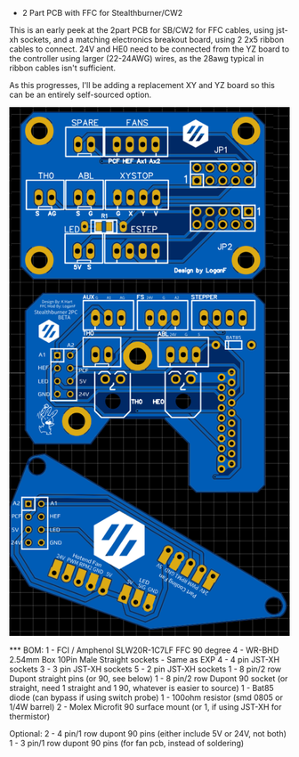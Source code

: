 * 2 Part PCB with FFC for Stealthburner/CW2

This is an early peek at the 2part PCB for SB/CW2 for FFC cables, using jst-xh sockets, and a matching electronics breakout board, using 2 2x5 ribbon cables to connect.
24V and HE0 need to be connected from the YZ board to the controller using larger (22-24AWG) wires, as the 28awg typical in ribbon cables isn't sufficient. 

As this progresses, I'll be adding a replacement XY and YZ board so this can be an entirely self-sourced option. 

![FFC PCBs](ffc-pcbs.png)

*** BOM: 
1 - FCI / Amphenol SLW20R-1C7LF FFC 90 degree 
4 - WR-BHD 2.54mm Box 10Pin Male Straight sockets - Same as EXP
4 - 4 pin JST-XH sockets
3 - 3 pin JST-XH sockets
5 - 2 pin JST-XH sockets
1 - 8 pin/2 row Dupont straight pins (or 90, see below)
1 - 8 pin/2 row Dupont 90 socket (or straight, need 1 straight and 1 90, whatever is easier to source)
1 - Bat85 diode (can bypass if using switch probe)
1 - 100ohm resistor (smd 0805 or 1/4W barrel)
2 - Molex Microfit 90 surface mount (or 1, if using JST-XH for thermistor)

Optional:
2 - 4 pin/1 row dupont 90 pins (either include 5V or 24V, not both)
1 - 3 pin/1 row dupont 90 pins (for fan pcb, instead of soldering)



